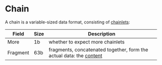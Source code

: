 # Chain

A chain is a variable-sized data format, consisting of <ins>chainlets</ins>:

Field   |Size|Description
--------|----|-----------
More    |1b  |whether to expect more chainlets
Fragment|63b |fragments, concatenated together, form the actual data: the <ins>content</ins>
